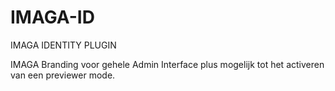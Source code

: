 # IMAGA-ID
IMAGA IDENTITY PLUGIN

IMAGA Branding voor gehele Admin Interface plus mogelijk tot het activeren van een previewer mode.
